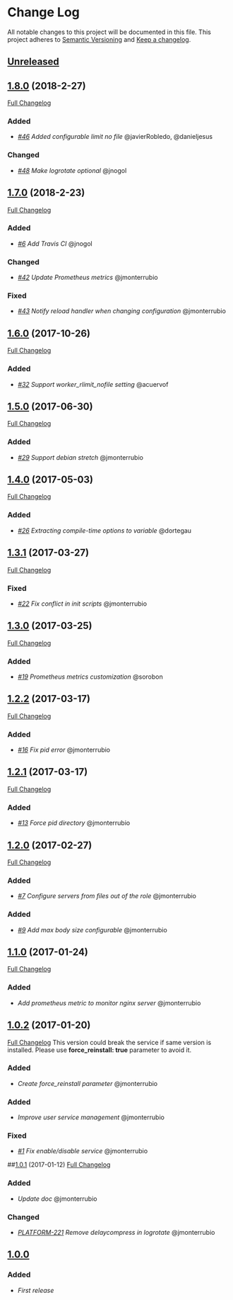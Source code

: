 # Change Log
All notable changes to this project will be documented in this file.
This project adheres to [Semantic Versioning](http://semver.org/) and [Keep a changelog](https://github.com/olivierlacan/keep-a-changelog).

## [Unreleased](https://github.com/idealista/nginx-role/tree/develop)

## [1.8.0](https://github.com/idealista/nginx-role/tree/1.8.0) (2018-2-27)
[Full Changelog](https://github.com/idealista/nginx-role/compare/1.7.0...1.8.0)

### Added
- *[#46](https://github.com/idealista/nginx-role/issues/46) Added configurable limit no file* @javierRobledo, @danieljesus

### Changed
- *[#48](https://github.com/idealista/nginx-role/issues/48) Make logrotate optional* @jnogol

## [1.7.0](https://github.com/idealista/nginx-role/tree/1.7.0) (2018-2-23)
[Full Changelog](https://github.com/idealista/nginx-role/compare/1.6.0...1.7.0)

### Added
- *[#6](https://github.com/idealista/nginx-role/issues/6) Add Travis CI* @jnogol

### Changed
- *[#42](https://github.com/idealista/nginx-role/issues/42) Update Prometheus metrics* @jmonterrubio

### Fixed
- *[#43](https://github.com/idealista/nginx-role/issues/43) Notify reload handler when changing configuration* @jmonterrubio

## [1.6.0](https://github.com/idealista/nginx-role/tree/1.6.0) (2017-10-26)
[Full Changelog](https://github.com/idealista/nginx-role/compare/1.5.0...1.6.0)

### Added
- *[#32](https://github.com/idealista/nginx-role/issues/32) Support worker_rlimit_nofile setting* @acuervof

## [1.5.0](https://github.com/idealista/nginx-role/tree/1.5.0) (2017-06-30)
[Full Changelog](https://github.com/idealista/nginx-role/compare/1.4.0...1.5.0)

### Added
- *[#29](https://github.com/idealista/nginx-role/issues/29) Support debian stretch* @jmonterrubio

## [1.4.0](https://github.com/idealista/nginx-role/tree/1.4.0) (2017-05-03)
[Full Changelog](https://github.com/idealista/nginx-role/compare/1.3.1...1.4.0)

### Added
- *[#26](https://github.com/idealista/nginx-role/issues/26) Extracting compile-time options to variable* @dortegau

## [1.3.1](https://github.com/idealista/nginx-role/tree/1.3.1) (2017-03-27)
[Full Changelog](https://github.com/idealista/nginx-role/compare/1.3.0...1.3.1)

### Fixed
- *[#22](https://github.com/idealista/nginx-role/issues/22) Fix conflict in init scripts* @jmonterrubio

## [1.3.0](https://github.com/idealista/nginx-role/tree/1.3.0) (2017-03-25)
[Full Changelog](https://github.com/idealista/nginx-role/compare/1.2.2...1.3.0)

### Added
- *[#19](https://github.com/idealista/nginx-role/issues/19) Prometheus metrics customization* @sorobon

## [1.2.2](https://github.com/idealista/nginx-role/tree/1.2.2) (2017-03-17)
[Full Changelog](https://github.com/idealista/nginx-role/compare/1.2.1...1.2.2)

### Added
- *[#16](https://github.com/idealista/nginx-role/issues/16) Fix pid error* @jmonterrubio

## [1.2.1](https://github.com/idealista/nginx-role/tree/1.2.1) (2017-03-17)
[Full Changelog](https://github.com/idealista/nginx-role/compare/1.2.0...1.2.1)

### Added
- *[#13](https://github.com/idealista/nginx-role/issues/13) Force pid directory* @jmonterrubio

## [1.2.0](https://github.com/idealista/nginx-role/tree/1.2.0) (2017-02-27)
[Full Changelog](https://github.com/idealista/nginx-role/compare/1.1.0...1.2.0)

### Added
- *[#7](https://github.com/idealista/nginx-role/issues/7) Configure servers from files out of the role* @jmonterrubio

### Added
- *[#9](https://github.com/idealista/nginx-role/issues/9) Add max body size configurable* @jmonterrubio

## [1.1.0](https://github.com/idealista/nginx-role/tree/1.1.0) (2017-01-24)
[Full Changelog](https://github.com/idealista/nginx-role/compare/1.0.2...1.1.0)

### Added
- *Add prometheus metric to monitor nginx server* @jmonterrubio

## [1.0.2](https://github.com/idealista/nginx-role/tree/1.0.2) (2017-01-20)
[Full Changelog](https://github.com/idealista/nginx-role/compare/1.0.1...1.0.2)
This version could break the service if same version is installed. Please use **force_reinstall: true** parameter to avoid it.

### Added
- *Create force_reinstall parameter* @jmonterrubio
### Added
- *Improve user service management* @jmonterrubio
### Fixed
- *[#1](https://github.com/idealista/nginx-role/issues/1) Fix enable/disable service* @jmonterrubio

##[1.0.1](https://github.com/idealista/nginx-role/tree/1.0.1) (2017-01-12)
[Full Changelog](https://github.com/idealista/nginx-role/compare/1.0.0...1.0.1)
### Added
- *Update doc* @jmonterrubio

### Changed
- *[PLATFORM-221](http://jira.sys.idealista/browse/PLATFORM-221) Remove delaycompress in logrotate* @jmonterrubio

## [1.0.0](https://github.com/idealista/nginx-role/tree/1.0.0)
### Added
- *First release*
